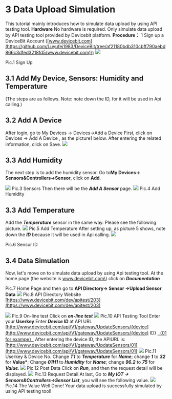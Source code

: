 # 3 Data Upload Simulation

This tutorial mainly introduces how to simulate data upload by using API testing tool. **Hardware** No hardware is required. Only simulate data upload by API testing tool provided by Devicebit platform. **Procedure：** 1 Sign up a DeviceBit Account \([www.devicebit.com](https://github.com/Luyufei1983/DeviceBit/tree/af21180bdb310cbff790aebd866c3dfed3218fd5/www.devicebit.com)\) ![](https://leweidoc.oss-cn-hangzhou.aliyuncs.com/lewei50/img/devicebitmanual-xj-20180930-1.jpg)

Pic.1 Sign Up

## 3.1 Add My Device, Sensors: Humidity and Temperature

\(The steps are as follows. Note: note down the ID, for it will be used in Api calling.\)

## 3.2 Add A Device

After login, go to My Devices -&gt; Devices-&gt;Add a Device First, click on Devices -&gt; Add A Device , as the picture1 below. After entering the related information, click on Save. ![](https://leweidoc.oss-cn-hangzhou.aliyuncs.com/lewei50/img/devicebitmanual-xj-20180930-2.jpg)

## 3.3 Add Humidity

The next step is to add the humidity sensor. Go to**My Devices-&gt; Sensors&Controllers-&gt;Sensor**, click on **Add**.

![](https://leweidoc.oss-cn-hangzhou.aliyuncs.com/lewei50/img/devicebitmanual-xj-20180930-3.jpg) Pic.3 Sensors Then there will be the _**Add A Sensor**_ page. ![](https://leweidoc.oss-cn-hangzhou.aliyuncs.com/lewei50/img/devicebitmanual-xj-20180930-7.jpg) Pic.4 Add Humidity

## 3.3 Add Temperature

Add the _**Temperature**_ sensor in the same way. Please see the following picture. ![](https://leweidoc.oss-cn-hangzhou.aliyuncs.com/lewei50/img/devicebitmanual-xj-20180930-8.jpg) Pic.5 Add Temperature After setting up, as picture 5 shows, note down the _**ID**_ because it will be used in Api calling. ![](https://leweidoc.oss-cn-hangzhou.aliyuncs.com/lewei50/img/devicebitmanual-xj-20180930-9.jpg)

Pic.6 Sensor ID

## 3.4 Data Simulation

Now, let's move on to simulate data upload by using Api testing tool. At the home page \(the website is www.devicebit.com\) click on _**Documentation**_

Pic.7 Home Page and then go to **API Directory-&gt; Sensor -&gt;Upload Sensor Data** ![](https://leweidoc.oss-cn-hangzhou.aliyuncs.com/lewei50/img/devicebitmanual-xj-20180930-10.jpg) Pic.8 API Directory Website [https://www.devicebit.com/dev/apitest/203](https://www.devicebit.com/dev/apitest/203)

![](https://leweidoc.oss-cn-hangzhou.aliyuncs.com/lewei50/img/devicebitmanual-xj-20180930-11.jpg) Pic.9 On-line test Click on _**on-line test**_ ![](https://leweidoc.oss-cn-hangzhou.aliyuncs.com/lewei50/img/devicebitmanual-xj-20180930-12.jpg) Pic.10 API Testing Tool Enter your **Userkey** Enter _**Device ID**_ at API URL [http://www.devicebit.com/api/V1/gateway/UpdateSensors/{device](http://www.devicebit.com/api/V1/gateway/UpdateSensors/{device) ID} [（01 for exampe）](http://www.lewei50.com/api/V1/gateway/UpdateSensors/你的网关号) After entering the device ID, the APIURL is: [http://www.devicebit.com/api/V1/gateway/UpdateSensors/01](http://www.devicebit.com/api/V1/gateway/UpdateSensors/01) ![](https://leweidoc.oss-cn-hangzhou.aliyuncs.com/lewei50/img/devicebitmanual-xj-20180930-13.jpg) Pic.11 Userkey & Device No. Change _**T1**_ to _**Temperature**_ for _**Name**_; change _**1**_ to _**32**_ for **Value\***; Change _**01H1**_ to _**Humidity**_ for _**Name**_; change _**96.2**_ to _**75**_ for _**Value**_. ![](https://leweidoc.oss-cn-hangzhou.aliyuncs.com/lewei50/img/devicebitmanual-xj-20180930-14.jpg) Pic.12 Post Data Click on _**Run**_, and then the request detail will be displayed. ![](https://leweidoc.oss-cn-hangzhou.aliyuncs.com/lewei50/img/devicebitmanual-xj-20180930-15.jpg) Pic.13 Request Detail At last, Go to _**My IOT -&gt; Sensors&Controllers-&gt;Sensor List**_, you will see the following value. ![](https://leweidoc.oss-cn-hangzhou.aliyuncs.com/lewei50/img/devicebitmanual-xj-20180930-16.jpg) Pic.14 The Value Well Done! Your data upload is successfully simulated by using API testing tool!

